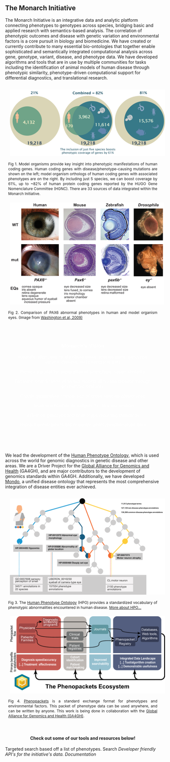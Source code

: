 <div class="container-fluid monarch-view monarch-about-view">

<h2 class="page-title">The Monarch Initiative</h2>
<div class="top-section col-12">
    <p>The Monarch Initiative is an integrative data and analytic platform connecting phenotypes to genotypes across 
    species, bridging basic and applied research with semantics-based analysis. The correlation of phenotypic outcomes 
    and disease with genetic variation and environmental factors is a core pursuit in biology and biomedicine. 
    We have created or currently contribute to many essential bio-ontologies that together enable sophisticated and 
    semantically integrated computational analysis across gene, genotype, variant, disease, and phenotype data. We have 
    developed algorithms and tools that are in use by multiple communities for tasks including the identification of 
    animal models of human disease through phenotypic similarity, phenotype-driven computational support for differential diagnostics, and translational research. 
    </p>
</div>
<div class="row">
    <div class="col-12 col-lg-6">
        <figure class="cross-species">
          <img src="../assets/img/phenotype-cov-hum-6.png"/>
          <figcaption class="phenotype-coverage">
           Fig 1. Model organisms provide key insight into phenotypic manifestations of human coding genes. 
           Human coding genes with disease/phenotype-causing mutations are shown on the left; model organism 
           orthologs of human coding genes with associated phenotypes are on the right. By including just 5 species, 
           we can boost coverage by 61%, up to ~82% of human protein coding genes reported by the HUGO Gene Nomenclature 
           Committee (HGNC). There are 33 sources of data integrated within the Monarch Initiative.
          </figcaption>
        </figure>
    </div>
    <div class="col-12 col-lg-5">
        <figure class="comparison">
          <img src="../assets/img/cross-species-comparison.png"/>
              <figcaption>
               Fig 2. Comparison of PAX6 abnormal phenotypes in human and model organism eyes. 
               (Image from <a href="http://www.plosbiology.org/article/info%3Adoi%2F10.1371%2Fjournal.pbio.1000247" target="__blank">Washington et al, 2009)</a>
              </figcaption>
        </figure>
    </div>
</div>

<div class="goals-banner offset-2 col-8">
  <h3 id="our-goals"><strong>Monarch's Vision</strong></h3>
  <div id="our-goals-list">
     <p>Integrate, align, and re-distribute cross-species gene, genotype, variant, disease, and phenotype data</p>
     <p>Provide a portal for exploration of phenotype-based similarity</p>
     <p>Facilitate identification of animal models of human disease through phenotypic similarity</p>
     <p>Enable quantitative comparison of cross-species phenotypes</p>
     <p>Develop embeddable widgets for data exploration</p>
     <p>Influence genotype and phenotype reporting standards</p>
     <p>Improve ontologies to better curate genotype-phenotype data</p>
  </div>
</div>
<br><br>
<p> We lead the development of the <a href="https://hpo.jax.org/">Human Phenotype Ontology</a>, which is used across the world for genomic 
diagnostics in genetic disease and other areas. We are a Driver Project for the 
<a href="https://www.ga4gh.org/" target="__blank">Global Alliance for Genomics and Health</a> (GA4GH), and are major contributors to the 
development of genomics standards within GA4GH. Additionally, we have developed <a href="http://obofoundry.org/ontology/mondo.html" target="__blank">Mondo</a>, a unified disease 
ontology that represents the most comprehensive integration of disease entities ever achieved. </p>
<div class="row">
    <div class="col-12 col-lg-6">
        <figure class="ecosystems">
              <img src="../assets/img/HPO-figure-for-monarchui.png"/>
              <figcaption>
              Fig 3. The <a href="https://hpo.jax.org" target="__blank">Human Phenotype Ontology</a> (HPO) provides a standardized vocabulary of 
              phenotypic abnormalities encountered in human disease. 
              <a href="https://currentprotocols.onlinelibrary.wiley.com/doi/abs/10.1002/cphg.9" target="__blank">More about HPO...</a>
              </figcaption>
        </figure>
    </div>
    <div class="col-12 col-lg-6">
        <figure class="ecosystems phenopackets">
              <img src="../assets/img/phenopackets-ecosystem2.png"/>
              <figcaption>
               Fig 4. <a href="http://phenopackets.org/" target="__blank">Phenopackets</a> is a standard 
               exchange format for phenotypes and environmental factors. This packet of phenotype data can be used 
               anywhere, and can be written by anyone. This work is being done in collaboration with the <a href="https://www.ga4gh.org/" target="__blank">Global 
               Alliance for Genomics and Health (GA4GH)</a>. 
              </figcaption>
        </figure>
    </div>
</div>
<div class="callouts row">
    <h4 class="title">
        Check out some of our tools and resources below!
    </h4>
    <b-card-group class="col-lg-12">
        <b-card title="Phenotype Profile Search" class="col-12 col-lg-6">
            <b-card-text>
              Targeted search based off a list of phenotypes. 
            </b-card-text>
            <router-link to="/about/monarch-api">
                <b-button class="card-btn">Search <i class="fa fa-caret-right"></b-button>
            </router-link>
          </b-card>
          <b-card title="Monarch API" class="col-12 col-lg-6">
              <b-card-text>
                Developer friendly API's for the initiative's data.
              </b-card-text>
              <router-link to="/about/monarch-api">
                <b-button class="card-btn">Documentation <i class="fa fa-caret-right"></b-button>
              </router-link>
          </b-card>
    </b-card-group deck>
</div>

</div>

<style lang="scss">
@import "~@/style/variables";

.container-fluid.monarch-view.monarch-about-view {
  h1, h2, h3, h4, h5, h6 {
    clear:both;
  }
  
  .monarch-hr {
    border-top-color: $monarch-bg-color;
    border-top-width: 2px;
  }
  
  
  .goals-banner {
      padding: 20px;
      height: auto;
      margin-top: 25px;
      color: white;
      background-color: $monarch-bg-color;
      border-radius: 0.5rem;
      text-align: center;
  }
  figure {
    margin: 0 auto;
  }
  .callouts {
    margin: 50px 0 50px;
    border-radius: 0.5rem;
    
    .title {
        text-align: center;
        width: 100%;
    }
    .card {
        text-align: center;
        background-color: #0B556B;
        margin-right: 15px;
        color: white;
        .card-btn {
            background-color: $monarch-button-color;
            color: black;
        }
    }
  
  }
  
  figure {
    display:table;
    
    &.comparison {
        img {
            max-width: 500px;
        }
    }
    &.cross-species {
        img {
            max-width: 650px;
        }
    }
    
    &.ecosystems {
    
        img {
            max-width: 650px;
        }

        &.phenopackets img {
         max-width: 750px;
        }
    }
    img {
      padding:15px;
      height: auto;
      width: 100%;
    }
  }

  .right {
    float:right;
  }

  .left {
    float:left;
  }

  .center {
    margin-left:auto;
    margin-right:auto;
    vertical-align:middle;
    text-align:center;
  }

  .bottomright {
    float:right;
    position:relative;
    bottom:0;
    right:0;
  }

  figcaption {
    text-align:justify;
    font-size:12px;
    word-wrap:normal;
    display:table-caption;
    caption-side: bottom;
    padding: 0 10px 5px;
    line-height: 16px;
  }
  
  .figure-title {
    text-align: center;
    font-weight: bold;
  }


  table {
    margin: auto;
    text-align: center;
    td a img {
      max-width: 120px;
      margin: 5px;
    }

    @media(min-width:$grid-float-breakpoint) {
      td a img {
        max-width: 200px;
      }
    }
  }
    .phenotype-coverage {
        
    }
}

</style>

<script>
export default {
  name: 'AboutMonarch',
  components: {
  },
};
</script>
